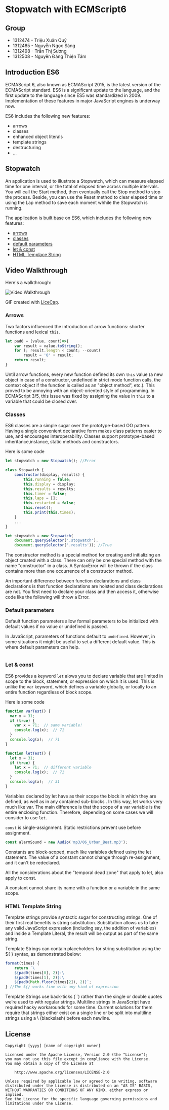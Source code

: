 # **Stopwatch with ECMScript6**
## **Group**
- 1312474 - Triệu Xuân Quý
- 1312485 - Nguyễn Ngọc Sáng
- 1312498 - Trần Thị Sương
- 1312508 - Nguyễn Đăng Thiện Tâm

## **Introduction ES6**

ECMAScript 6, also known as ECMAScript 2015, is the latest version of the ECMAScript standard. ES6 is a significant update to the language, and the first update to the language since ES5 was standardized in 2009. Implementation of these features in major JavaScript engines is underway now.

ES6 includes the following new features:

- arrows
- classes
- enhanced object literals
- template strings
- destructuring
- ...

## **Stopwatch**
An application is used to illustrate a Stopwatch, which can measure elapsed time for one interval, or the total of elapsed time across multiple intervals. You will call the Start method, then eventually call the Stop method to stop the process. Beside, you can use the Reset method to clear elapsed time or using the Lap method to save each moment whhile the Stopwatch is running.

The application is built base on ES6, which includes the following new features:
- [arrows](#arrows)
- [classes](#classes)
- [default parameters](#default-parameters)
- [let & const](#let-&-const)
- [HTML Templace String](#HTML-Templace-String)
## Video Walkthrough
Here's a walkthrough:

![Video Walkthrough](demo.gif)

GIF created with [LiceCap](http://www.cockos.com/licecap/).
### Arrows
Two factors influenced the introduction of arrow functions: shorter functions and lexical `this`.
```JavaScript
let pad0 = (value, count)=>{
    var result = value.toString();
    for (; result.length < count; --count)
        result = '0' + result;
    return result;
}
```
Until arrow functions, every new function defined its own `this` value (a new object in case of a constructor, undefined in strict mode function calls, the context object if the function is called as an "object method", etc.). This proved to be annoying with an object-oriented style of programming. In ECMAScript 3/5, this issue was fixed by assigning the value in `this` to a variable that could be closed over.
### Classes
ES6 classes are a simple sugar over the prototype-based OO pattern.  Having a single convenient declarative form makes class patterns easier to use, and encourages interoperability.  Classes support prototype-based inheritance,instance, static methods 
and constructors. 

Here is some code 
```JavaScript
let stopwatch = new Stopwatch(); //Error

class Stopwatch {
    constructor(display, results) {
        this.running = false;
        this.display = display;
        this.results = results;
        this.timer = false;
        this.laps = [];
        this.restarted = false;
        this.reset();
        this.print(this.times);
    }
    ...
}

let stopwatch = new Stopwatch(
    document.querySelector('.stopwatch'),
    document.querySelector('.results')); //True
```
The constructor method is a special method for creating and initializing an object created with a class. There can only be one special method with the name "constructor" in a class. A SyntaxError will be thrown if the class contains more than one occurrence of a constructor method. 

An important difference between function declarations and class declarations is that function declarations are hoisted and class declarations are not. You first need to declare your class and then access it, otherwise code like the following will throw a Error.

### Default parameters
Default function parameters allow formal parameters to be initialized with default values if no value or undefined is passed.

In JavaScript, parameters of functions default to `undefined`. However, in some situations it might be useful to set a different default value. This is where default parameters can help.
```JavaScript

```
### Let & const
ES6 provides a keyword `let` alows you to declare variable that are limited in scope to the block, statement, or expression on which it is used. This is unlike the var keyword, which defines a variable globally, or locally to an entire function regardless of block scope. 

Here is some code
```JavaScript
function varTest() {
  var x = 31;
  if (true) {
    var x = 71;  // same variable!
    console.log(x);  // 71
  }
  console.log(x);  // 71
}

function letTest() {
  let x = 31;
  if (true) {
    let x = 71;  // different variable
    console.log(x);  // 71
  }
  console.log(x);  // 31
}
```
Variables declared by let have as their scope the block in which they are defined, as well as in any contained sub-blocks . In this way, let works very much like var. The main difference is that the scope of a var variable is the entire enclosing function. Therefore, depending on some cases we will consider to use `let`.

`const` is single-assignment. Static restrictions prevent use before assignment.
```JavaScript
const alarmSound = new Audio('mp3/06_Urban_Beat.mp3');
```
Constants are block-scoped, much like variables defined using the let statement. The value of a constant cannot change through re-assignment, and it can't be redeclared.

All the considerations about the "temporal dead zone" that apply to let, also apply to const.

A constant cannot share its name with a function or a variable in the same scope.
### HTML Template String
Template strings provide syntactic sugar for constructing strings. One of their first real benefits is string substitution. Substitution allows us to take any valid JavaScript expression (including say, the addition of variables) and inside a Template Literal, the result will be output as part of the same string.

Template Strings can contain placeholders for string substitution using the ${ } syntax, as demonstrated below:

```JavaScript
format(times) {
	return `\
	${pad0(times[0], 2)}:\
	${pad0(times[1], 2)}:\
	${pad0(Math.floor(times[2]), 2)}`;
} //The ${} works fine with any kind of expression
```
Template Strings use back-ticks (``) rather than the single or double quotes we’re used to with regular strings. Multiline strings in JavaScript have required hacky workarounds for some time. Current solutions for them require that strings either exist on a single line or be split into multiline strings using a \ (blackslash) before each newline.

## License

    Copyright [yyyy] [name of copyright owner]

    Licensed under the Apache License, Version 2.0 (the "License");
    you may not use this file except in compliance with the License.
    You may obtain a copy of the License at

        http://www.apache.org/licenses/LICENSE-2.0

    Unless required by applicable law or agreed to in writing, software
    distributed under the License is distributed on an "AS IS" BASIS,
    WITHOUT WARRANTIES OR CONDITIONS OF ANY KIND, either express or implied.
    See the License for the specific language governing permissions and
    limitations under the License.
